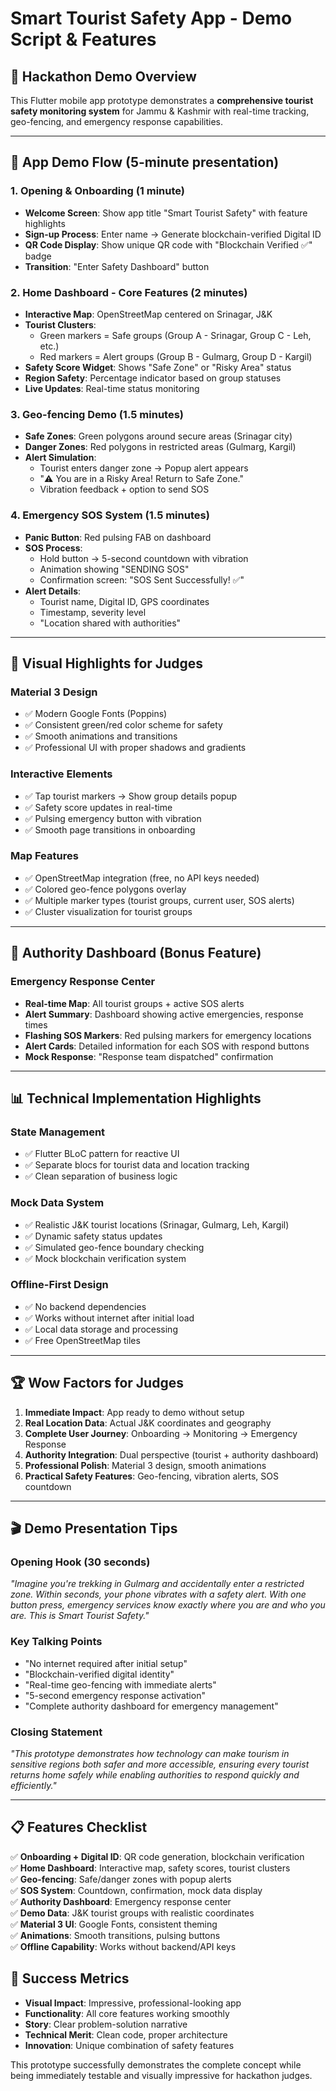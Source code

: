 # Smart Tourist Safety App - Demo Script & Features

## 🎯 **Hackathon Demo Overview**
This Flutter mobile app prototype demonstrates a **comprehensive tourist safety monitoring system** for Jammu & Kashmir with real-time tracking, geo-fencing, and emergency response capabilities.

---

## 📱 **App Demo Flow (5-minute presentation)**

### **1. Opening & Onboarding (1 minute)**
- **Welcome Screen**: Show app title "Smart Tourist Safety" with feature highlights
- **Sign-up Process**: Enter name → Generate blockchain-verified Digital ID
- **QR Code Display**: Show unique QR code with "Blockchain Verified ✅" badge
- **Transition**: "Enter Safety Dashboard" button

### **2. Home Dashboard - Core Features (2 minutes)**
- **Interactive Map**: OpenStreetMap centered on Srinagar, J&K
- **Tourist Clusters**: 
  - Green markers = Safe groups (Group A - Srinagar, Group C - Leh, etc.)
  - Red markers = Alert groups (Group B - Gulmarg, Group D - Kargil)
- **Safety Score Widget**: Shows "Safe Zone" or "Risky Area" status
- **Region Safety**: Percentage indicator based on group statuses
- **Live Updates**: Real-time status monitoring

### **3. Geo-fencing Demo (1.5 minutes)**
- **Safe Zones**: Green polygons around secure areas (Srinagar city)
- **Danger Zones**: Red polygons in restricted areas (Gulmarg, Kargil)
- **Alert Simulation**: 
  - Tourist enters danger zone → Popup alert appears
  - "⚠️ You are in a Risky Area! Return to Safe Zone."
  - Vibration feedback + option to send SOS

### **4. Emergency SOS System (1.5 minutes)**
- **Panic Button**: Red pulsing FAB on dashboard
- **SOS Process**:
  - Hold button → 5-second countdown with vibration
  - Animation showing "SENDING SOS"
  - Confirmation screen: "SOS Sent Successfully! ✅"
- **Alert Details**:
  - Tourist name, Digital ID, GPS coordinates
  - Timestamp, severity level
  - "Location shared with authorities"

---

## 🎨 **Visual Highlights for Judges**

### **Material 3 Design**
- ✅ Modern Google Fonts (Poppins)
- ✅ Consistent green/red color scheme for safety
- ✅ Smooth animations and transitions
- ✅ Professional UI with proper shadows and gradients

### **Interactive Elements**
- ✅ Tap tourist markers → Show group details popup
- ✅ Safety score updates in real-time
- ✅ Pulsing emergency button with vibration
- ✅ Smooth page transitions in onboarding

### **Map Features**
- ✅ OpenStreetMap integration (free, no API keys needed)
- ✅ Colored geo-fence polygons overlay
- ✅ Multiple marker types (tourist groups, current user, SOS alerts)
- ✅ Cluster visualization for tourist groups

---

## 🚨 **Authority Dashboard (Bonus Feature)**

### **Emergency Response Center**
- **Real-time Map**: All tourist groups + active SOS alerts
- **Alert Summary**: Dashboard showing active emergencies, response times
- **Flashing SOS Markers**: Red pulsing markers for emergency locations
- **Alert Cards**: Detailed information for each SOS with respond buttons
- **Mock Response**: "Response team dispatched" confirmation

---

## 📊 **Technical Implementation Highlights**

### **State Management**
- ✅ Flutter BLoC pattern for reactive UI
- ✅ Separate blocs for tourist data and location tracking
- ✅ Clean separation of business logic

### **Mock Data System**
- ✅ Realistic J&K tourist locations (Srinagar, Gulmarg, Leh, Kargil)
- ✅ Dynamic safety status updates
- ✅ Simulated geo-fence boundary checking
- ✅ Mock blockchain verification system

### **Offline-First Design**
- ✅ No backend dependencies
- ✅ Works without internet after initial load
- ✅ Local data storage and processing
- ✅ Free OpenStreetMap tiles

---

## 🏆 **Wow Factors for Judges**

1. **Immediate Impact**: App ready to demo without setup
2. **Real Location Data**: Actual J&K coordinates and geography
3. **Complete User Journey**: Onboarding → Monitoring → Emergency Response
4. **Authority Integration**: Dual perspective (tourist + authority dashboard)
5. **Professional Polish**: Material 3 design, smooth animations
6. **Practical Safety Features**: Geo-fencing, vibration alerts, SOS countdown

---

## 🎬 **Demo Presentation Tips**

### **Opening Hook** (30 seconds)
*"Imagine you're trekking in Gulmarg and accidentally enter a restricted zone. Within seconds, your phone vibrates with a safety alert. With one button press, emergency services know exactly where you are and who you are. This is Smart Tourist Safety."*

### **Key Talking Points**
- "No internet required after initial setup"
- "Blockchain-verified digital identity"
- "Real-time geo-fencing with immediate alerts"
- "5-second emergency response activation"
- "Complete authority dashboard for emergency management"

### **Closing Statement**
*"This prototype demonstrates how technology can make tourism in sensitive regions both safer and more accessible, ensuring every tourist returns home safely while enabling authorities to respond quickly and efficiently."*

---

## 📋 **Features Checklist**

✅ **Onboarding + Digital ID**: QR code generation, blockchain verification  
✅ **Home Dashboard**: Interactive map, safety scores, tourist clusters  
✅ **Geo-fencing**: Safe/danger zones with popup alerts  
✅ **SOS System**: Countdown, confirmation, mock data display  
✅ **Authority Dashboard**: Emergency response center  
✅ **Demo Data**: J&K tourist groups with realistic coordinates  
✅ **Material 3 UI**: Google Fonts, consistent theming  
✅ **Animations**: Smooth transitions, pulsing buttons  
✅ **Offline Capability**: Works without backend/API keys  

## 🎯 **Success Metrics**
- **Visual Impact**: Impressive, professional-looking app
- **Functionality**: All core features working smoothly
- **Story**: Clear problem-solution narrative
- **Technical Merit**: Clean code, proper architecture
- **Innovation**: Unique combination of safety features

This prototype successfully demonstrates the complete concept while being immediately testable and visually impressive for hackathon judges.